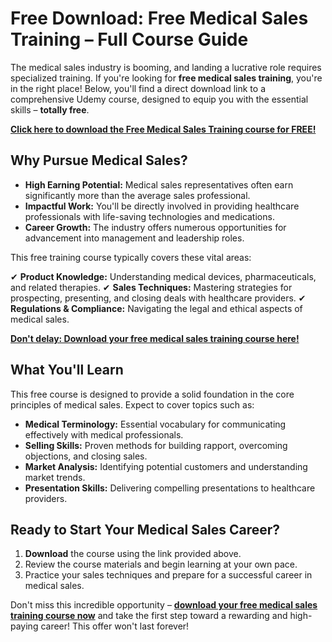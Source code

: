 # Free Download: Free Medical Sales Training – Full Course Guide

The medical sales industry is booming, and landing a lucrative role requires specialized training. If you're looking for **free medical sales training**, you're in the right place! Below, you'll find a direct download link to a comprehensive Udemy course, designed to equip you with the essential skills – **totally free**.

[**Click here to download the Free Medical Sales Training course for FREE!**](https://udemywork.com/free-medical-sales-training)

## Why Pursue Medical Sales?

*   **High Earning Potential:** Medical sales representatives often earn significantly more than the average sales professional.
*   **Impactful Work:** You'll be directly involved in providing healthcare professionals with life-saving technologies and medications.
*   **Career Growth:** The industry offers numerous opportunities for advancement into management and leadership roles.

This free training course typically covers these vital areas:

✔ **Product Knowledge:** Understanding medical devices, pharmaceuticals, and related therapies.
✔ **Sales Techniques:** Mastering strategies for prospecting, presenting, and closing deals with healthcare providers.
✔ **Regulations & Compliance:** Navigating the legal and ethical aspects of medical sales.

[**Don't delay: Download your free medical sales training course here!**](https://udemywork.com/free-medical-sales-training)

## What You'll Learn

This free course is designed to provide a solid foundation in the core principles of medical sales. Expect to cover topics such as:

*   **Medical Terminology:** Essential vocabulary for communicating effectively with medical professionals.
*   **Selling Skills:** Proven methods for building rapport, overcoming objections, and closing sales.
*   **Market Analysis:** Identifying potential customers and understanding market trends.
*   **Presentation Skills:** Delivering compelling presentations to healthcare providers.

## Ready to Start Your Medical Sales Career?

1.  **Download** the course using the link provided above.
2.  Review the course materials and begin learning at your own pace.
3.  Practice your sales techniques and prepare for a successful career in medical sales.

Don't miss this incredible opportunity – **[download your free medical sales training course now](https://udemywork.com/free-medical-sales-training)** and take the first step toward a rewarding and high-paying career! This offer won't last forever!

